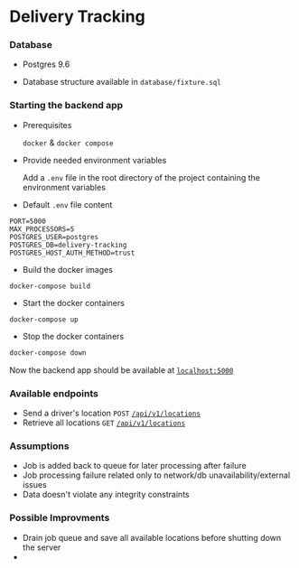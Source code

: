 # Delivery Tracking

### Database

* Postgres 9.6 

* Database structure available in `database/fixture.sql`

### Starting the backend app

* Prerequisites

    `docker` & `docker compose`

* Provide needed environment variables

    Add a `.env` file in the root directory of the project containing the environment variables

* Default `.env` file content

```
PORT=5000
MAX_PROCESSORS=5
POSTGRES_USER=postgres
POSTGRES_DB=delivery-tracking
POSTGRES_HOST_AUTH_METHOD=trust
```

* Build the docker images

```
docker-compose build
```
* Start the docker containers 

```
docker-compose up
```

* Stop the docker containers 

```sh
docker-compose down
```

Now the backend app should be available at [`localhost:5000`](http://localhost:5000)

### Available endpoints

* Send a driver's location `POST` [`/api/v1/locations`](http://localhost:5000/api/v1/locations)
* Retrieve all locations `GET` [`/api/v1/locations`](http://localhost:5000/api/v1/locations)

### Assumptions

* Job is added back to queue for later processing after failure
* Job processing failure related only to network/db unavailability/external issues
* Data doesn't violate any integrity constraints

### Possible Improvments

* Drain job queue and save all available locations before shutting down the server
* 